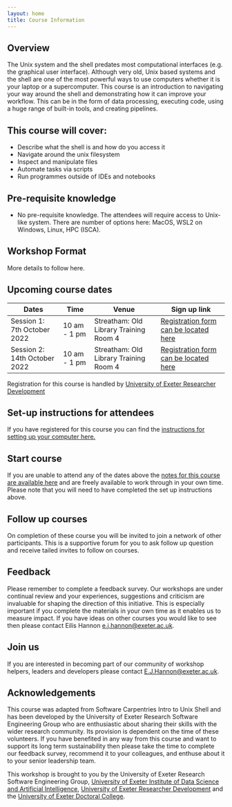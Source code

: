 ```yaml
---
layout: home
title: Course Information
---
```



## Overview
The Unix system and the shell predates most computational interfaces (e.g. the graphical user interface). Although very old, Unix based systems and the shell are one of the most powerful ways to use computers whether it is your laptop or a supercomputer. This course is an introduction to navigating your way around the shell and demonstrating how it can improve your workflow. This can be in the form of data processing, executing code, using a huge range of built-in tools, and creating pipelines.


## This course will cover:  
- Describe what the shell is and how do you access it
- Navigate around the unix filesystem
- Inspect and manipulate files
- Automate tasks via scripts
- Run programmes outside of IDEs and notebooks

## Pre-requisite knowledge
- No pre-requisite knowledge. The attendees will require access to Unix-like system. There are number of options here: MacOS, WSL2 on Windows, Linux, HPC (ISCA).

## Workshop Format
More details to follow here.

## Upcoming course dates

| Dates | Time  | Venue | Sign up link |
|--- |--- |--- | --- |
| Session 1: 7th October 2022 | 10 am - 1 pm | Streatham: Old Library Training Room 4  | [Registration form can be located here](https://www.exeter.ac.uk/staff/development/coursedetail/?code=80280) |
| Session 2: 14th October 2022 | 10 am - 1 pm | Streatham: Old Library Training Room 4  | [Registration form can be located here](https://www.exeter.ac.uk/staff/development/coursedetail/?code=80280) |

Registration for this course is handled by [University of Exeter Researcher Development](https://www.exeter.ac.uk/research/doctoralcollege/early-career-researchers/traininganddevelopment/rdprogramme/)

## Set-up instructions for attendees

If you have registered for this course you can find the [instructions for setting up your computer here.](https://uniexeterrse.github.io/intro-unix-shell/setup.html) 

## Start course

If you are unable to attend any of the dates above the [notes for this course are available here](https://uniexeterrse.github.io/intro-unix-shell/contents.html) and are freely available to work through in your own time. Please note that you will need to have completed the set up instructions above.

## Follow up courses

On completion of these course you will be invited to join a network of other participants. This is a supportive forum for you to ask follow up question and receive tailed invites to follow on courses.

## Feedback

Please remember to complete a feedback survey. Our workshops are under continual review and your experiences, suggestions and criticism are invaluable for shaping the direction of this initiative. This is especially important if you complete the materials in your own time as it enables us to measure impact. If you have ideas on other courses you would like to see then please contact Eilis Hannon e.j.hannon@exeter.ac.uk.

## Join us

If you are interested in becoming part of our community of workshop helpers, leaders and developers please contact E.J.Hannon@exeter.ac.uk.

## Acknowledgements

This course was adapted from Software Carpentries Intro to Unix Shell and has been developed by the University of Exeter Research Software Engineering Group who are enthusiastic about sharing their skills with the wider research community. Its provision is dependent on the time of these volunteers. If you have benefited in any way from this course and want to support its long term sustainability then please take the time to complete our feedback survey, recommend it to your colleagues, and enthuse about it to your senior leadership team. 

This workshop is brought to you by the University of Exeter Research Software Engineering Group, [University of Exeter Institute of Data Science and Artificial Intelligence](https://www.exeter.ac.uk/research/idsai/), [University of Exeter Researcher Development](https://www.exeter.ac.uk/research/doctoralcollege/early-career-researchers/traininganddevelopment/rdprogramme/) and the [University of Exeter Doctoral College](https://www.exeter.ac.uk/research/doctoralcollege/).
